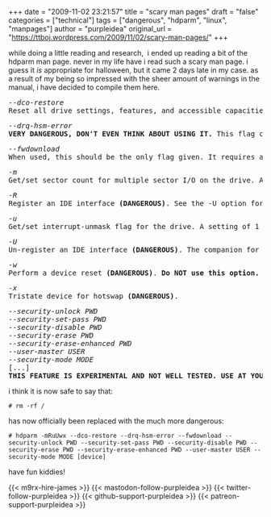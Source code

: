 +++
date = "2009-11-02 23:21:57"
title = "scary man pages"
draft = "false"
categories = ["technical"]
tags = ["dangerous", "hdparm", "linux", "manpages"]
author = "purpleidea"
original_url = "https://ttboj.wordpress.com/2009/11/02/scary-man-pages/"
+++

while doing a little reading and research,  i ended up reading a bit of the hdparm man page. never in my life have i read such a scary man page. i guess it <em>is</em> appropriate for halloween, but it came 2 days late in my case. as a result of my being so impressed with the sheer amount of warnings in the manual, i have decided to compile them here.
<pre>
<i>--dco-restore</i>
Reset all drive settings, features, and accessible capacities back to factory defaults and full capabilities. This command will fail if DCO is frozen/locked, or if a -Np maximum size restriction has also been set. This is <strong>EXTREMELY DANGEROUS</strong> and will very likely cause massive loss of data. <strong>DO NOT USE THIS COMMAND.</strong>
</pre>
<pre>
<i>--drq-hsm-error</i>
<strong>VERY DANGEROUS, DON'T EVEN THINK ABOUT USING IT.</strong> This flag causes hdparm to issue an IDENTIFY command to the kernel, but incorrectly marked as a "non-data" command. This results in the drive being left with its DataReQust(DRQ) line "stuck" high. This confuses the kernel drivers, and may crash the system immediately with massive data loss. The option exists to help in testing and fortifying the kernel against similar real-world drive malfunctions. <strong>VERY DANGEROUS, DO NOT USE!!</strong>
</pre>
<pre>
<i>--fwdownload</i>
When used, this should be the only flag given. It requires a file path immediately after the flag, indicating where the new drive firmware should be read from. The contents of this file will be sent to the drive using the (S)ATA DOWNLOAD MICROCODE command, using either transfer protocol 7 (entire file at once), or, if the drive supports it, transfer protocol 3 (segmented download). This command is <strong>EXTREMELY DANGEROUS</strong> and <strong>HAS NEVER BEEN PROVEN TO WORK</strong> and will probably destroy both the drive and all data on it. <strong>DO NOT USE THIS COMMAND</strong>.
</pre>
<pre>
<i>-m</i>
Get/set sector count for multiple sector I/O on the drive. A setting of 0 disables this feature. Multiple sector mode (aka IDE Block Mode), is a feature of most modern IDE hard drives, permitting the transfer of multiple sectors per I/O interrupt, rather than the usual one sector per interrupt. When this feature is enabled, it typically reduces operating system overhead for disk I/O by 30-50%. On many systems, it also provides increased data throughput of anywhere from 5% to 50%. Some drives, however (most notably the WD Caviar series), seem to run slower with multiple mode enabled. Your mileage may vary. Most drives support the minimum settings of 2, 4, 8, or 16 (sectors). Larger settings may also be possible, depending on the drive. A setting of 16 or 32 seems optimal on many systems. Western Digital recommends lower settings of 4 to 8 on many of their drives, due tiny (32kB) drive buffers and non-optimized buffering algorithms. The -i flag can be used to find the maximum setting supported by an installed drive (look for MaxMultSect in the output). Some drives claim to support multiple mode, but lose data at some settings. Under rare circumstances, such failures can result in <strong>massive filesystem corruption</strong>.
</pre>
<pre>
<i>-R</i>
Register an IDE interface <strong>(DANGEROUS)</strong>. See the -U option for more information.
</pre>
<pre>
<i>-u</i>
Get/set interrupt-unmask flag for the drive. A setting of 1 permits the driver to unmask other interrupts during processing of a disk interrupt, which greatly improves Linux´s responsiveness and eliminates "serial port overrun" errors. Use this feature with caution: some drive/controller combinations do not tolerate the increased I/O latencies possible when this feature is enabled, resulting in <strong>massive filesystem corruption</strong>. In particular, CMD-640B and RZ1000 (E)IDE interfaces can be unreliable (due to a hardware flaw) when this option is used with kernel versions earlier than 2.0.13. Disabling the IDE prefetch feature of these interfaces (usually a BIOS/CMOS setting) provides a safe fix for the problem for use with earlier kernels.
</pre>
<pre>
<i>-U</i>
Un-register an IDE interface <strong>(DANGEROUS)</strong>. The companion for the -R option. Intended for use with hardware made specifically for hot-swapping (very rare!). Use with knowledge and extreme caution as this can easily hang or damage your system. The hdparm source distribution includes a ´contrib´ directory with some user-donated scripts for hot-swapping on the UltraBay of a ThinkPad 600E. <strong>Use at your own risk.</strong>
</pre>
<pre>
<i>-w</i>
Perform a device reset <strong>(DANGEROUS)</strong>. <strong>Do NOT use this option.</strong> It exists for unlikely situations where a reboot might otherwise be required to get a confused drive back into a useable state.
</pre>
<pre>
<i>-x</i>
Tristate device for hotswap <strong>(DANGEROUS)</strong>.
</pre>
<pre>
<i>--security-unlock PWD</i>
<i>--security-set-pass PWD</i>
<i>--security-disable PWD</i>
<i>--security-erase PWD</i>
<i>--security-erase-enhanced PWD</i>
<i>--user-master USER</i>
<i>--security-mode MODE</i>
[...]
<strong>THIS FEATURE IS EXPERIMENTAL AND NOT WELL TESTED. USE AT YOUR OWN RISK.</strong>
</pre>

i think it is now safe to say that:
```
# rm -rf /
```
has now officially been replaced with the much more dangerous:
```
# hdparm -mRuUwx --dco-restore --drq-hsm-error --fwdownload --security-unlock PWD --security-set-pass PWD --security-disable PWD --security-erase PWD --security-erase-enhanced PWD --user-master USER --security-mode MODE [device]
```
have fun kiddies!

{{< m9rx-hire-james >}}
{{< mastodon-follow-purpleidea >}}
{{< twitter-follow-purpleidea >}}
{{< github-support-purpleidea >}}
{{< patreon-support-purpleidea >}}
